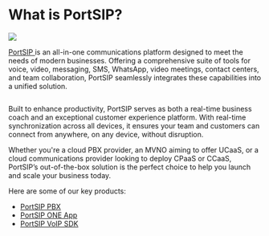 # What is PortSIP?

[![](https://img.shields.io/static/v1?message=Documented%20on%20GitBook\&logo=gitbook\&logoColor=ffffff\&label=%20\&labelColor=5c5c5c\&color=3F89A1)](https://www.gitbook.com/preview?utm_source=gitbook_readme_badge\&utm_medium=organic\&utm_campaign=preview_documentation\&utm_content=link)

[PortSIP ](https://www.portsip.com)is an all-in-one communications platform designed to meet the needs of modern businesses. Offering a comprehensive suite of tools for voice, video, messaging, SMS, WhatsApp, video meetings, contact centers, and team collaboration, PortSIP seamlessly integrates these capabilities into a unified solution.

<figure><img src="https://www.portsip.com/wp-content/uploads/2024/12/portsip-one-all-5.png" alt=""><figcaption></figcaption></figure>

Built to enhance productivity, PortSIP serves as both a real-time business coach and an exceptional customer experience platform. With real-time synchronization across all devices, it ensures your team and customers can connect from anywhere, on any device, without disruption.

Whether you're a cloud PBX provider, an MVNO aiming to offer UCaaS, or a cloud communications provider looking to deploy CPaaS or CCaaS, PortSIP’s out-of-the-box solution is the perfect choice to help you launch and scale your business today.

Here are some of our key products:

* [PortSIP PBX](https://www.portsip.com/portsip-pbx/)
* [PortSIP ONE App](https://www.portsip.com/portsip-one)
* [PortSIP VoIP SDK](https://www.portsip.com/portsip-voip-sdk/)

